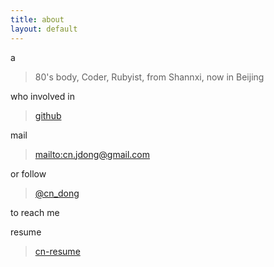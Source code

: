```yaml
---
title: about
layout: default
---
```


a

> 80's body, Coder, Rubyist, from Shannxi, now in Beijing

who involved in

> [github](https://github.com/pobing)

mail

> <mailto:cn.jdong@gmail.com>

or follow

> [@cn_dong](https://twitter.com/#!/cn_dong)

to reach me

resume

> [cn-resume](https://github.com/pobing/pobing-resume/blob/master/cn_resume.md)
